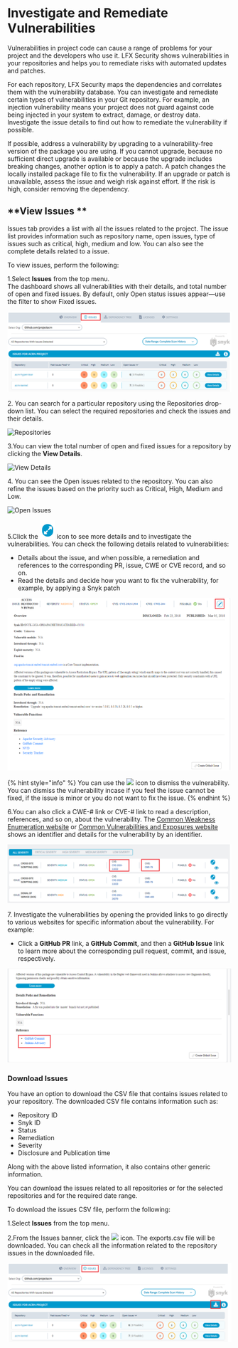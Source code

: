 # Investigate and Remediate Vulnerabilities

Vulnerabilities in project code can cause a range of problems for your project and the developers who use it. LFX Security shows vulnerabilities in your repositories and helps you to remediate risks with automated updates and patches.

For each repository, LFX Security maps the dependencies and correlates them with the vulnerability database. You can investigate and remediate certain types of vulnerabilities in your Git repository. For example, an injection vulnerability means your project does not guard against code being injected in your system to extract, damage, or destroy data. Investigate the issue details to find out how to remediate the vulnerability if possible.

If possible, address a vulnerability by upgrading to a vulnerability-free version of the package you are using. If you cannot upgrade, because no sufficient direct upgrade is available or because the upgrade includes breaking changes, another option is to apply a patch. A patch changes the locally installed package file to fix the vulnerability. If an upgrade or patch is unavailable, assess the issue and weigh risk against effort. If the risk is high, consider removing the dependency.

## **View Issues **

Issues tab provides a list with all the issues related to the project. The issue list provides information such as repository name, open issues, type of issues such as critical, high, medium and  low. You can also see the complete details related to a issue.&#x20;

To view issues, perform the following:

1.Select **Issues** from the top menu.\
The dashboard shows all vulnerabilities with their details, and total number of open and fixed issues. By default, only Open status issues appear—use the filter to show Fixed issues.

![Issues Dashboard](<../../.gitbook/assets/Issues (1).png>)

2\. You can search for a particular repository using the Repositories drop-down list. You can select the required repositories and check the issues and their details.&#x20;

![Repositories ](../../.gitbook/assets/Issues\_Repo.png)

3.You can view the total number of open and fixed issues for a repository by clicking the **View Details**.&#x20;

![View Details](../../.gitbook/assets/Issues\_view.png)

4\. You can see the Open issues related to the repository. You can also refine the issues based on the priority such as Critical, High, Medium and Low. &#x20;

![Open Issues ](../../.gitbook/assets/Issues\_Details.png)

5.Click the ![](../../.gitbook/assets/Icon.png) icon to see more details and to investigate the vulnerabilities. You can check the following details related to vulnerabilities:

* Details about the issue, and when possible, a remediation and references to the corresponding PR, issue, CWE or CVE record, and so on.
* Read the details and decide how you want to fix the vulnerability, for example, by applying a Snyk patch

![Vulnerability Details ](../../.gitbook/assets/More.png)

{% hint style="info" %}
You can use the ![](../../.gitbook/assets/Eye\_icon.png) icon to dismiss the vulnerability. You can dismiss the vulnerability incase if you feel the issue cannot be fixed, if the issue is minor or you do not want to fix the issue.&#x20;
{% endhint %}

6.You can also click a CWE-# link or CVE-# link to read a description, references, and so on, about the vulnerability. The [Common Weakness Enumeration website](https://cwe.mitre.org) or [Common Vulnerabilities and Exposures website](https://cve.mitre.org) shows an identifier and details for the vulnerability by an identifier.

![CWE and CVE](<../../.gitbook/assets/CVE (1).png>)

7\. Investigate the vulnerabilities by opening the provided links to go directly to various websites for specific information about the vulnerability. For example:

* Click a **GitHub PR** link, a **GitHub Commit**, and then a **GitHub Issue** link to learn more about the corresponding pull request, commit, and issue, respectively.

![GitHub Links ](../../.gitbook/assets/Github.png)

### Download Issues

You have an option to download the CSV file that contains issues related to your repository. The downloaded CSV file contains information such as:

* Repository ID
* Snyk ID
* Status&#x20;
* Remediation&#x20;
* Severity&#x20;
* Disclosure and Publication time

Along with the above listed information, it also contains other generic information.&#x20;

You can download the issues related to all repositories or for the selected repositories and for the required date range. &#x20;

To download the issues CSV file,  perform the following:

1.Select **Issues** from the top menu.

2.From the Issues banner, click the ![](../../.gitbook/assets/Download\_Icon.png) icon. The exports.csv file will be downloaded. You can check all the information related to the repository issues in the downloaded file.

![Download Issues](<../../.gitbook/assets/Download (1).png>)



